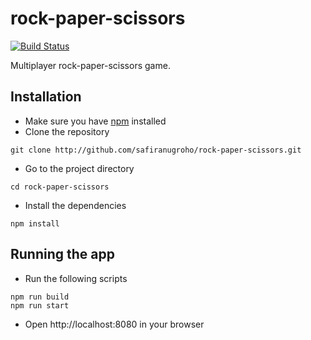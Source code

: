 # rock-paper-scissors
[![Build Status](https://travis-ci.org/safiranugroho/rock-paper-scissors.svg?branch=master)](https://travis-ci.org/safiranugroho/rock-paper-scissors)

Multiplayer rock-paper-scissors game.

## Installation
- Make sure you have [npm](https://www.npmjs.com/get-npm) installed
- Clone the repository
```
git clone http://github.com/safiranugroho/rock-paper-scissors.git
```
- Go to the project directory
```
cd rock-paper-scissors
```
- Install the dependencies
```
npm install
```

## Running the app
- Run the following scripts
```
npm run build
npm run start
```
- Open http://localhost:8080 in your browser
